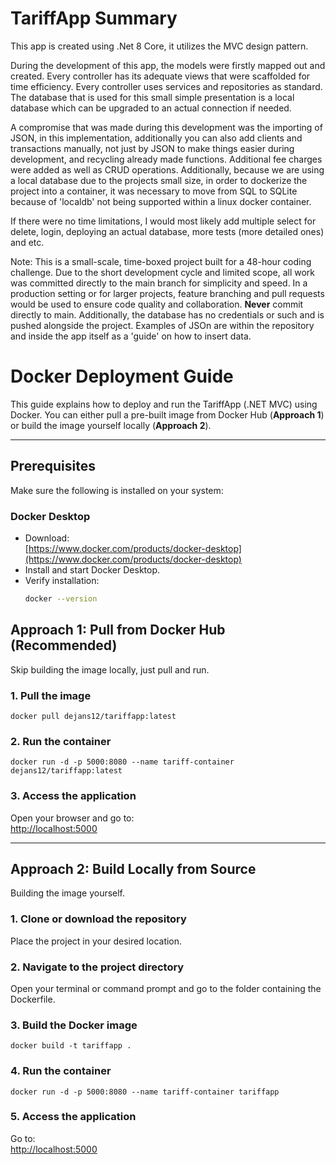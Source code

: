 # TariffApp Summary
This app is created using .Net 8 Core, it utilizes the MVC design pattern.

During the development of this app, the models were firstly mapped out and created. Every controller has its adequate views that were scaffolded for time efficiency.
Every controller uses services and repositories as standard. The database that is used for this small simple presentation is a local database which can be upgraded to an actual connection if needed.

A compromise that was made during this development was the importing of JSON, in this implementation, additionally you can also add clients and transactions manually, not just by JSON to make things easier during development, and recycling already made functions.
Additional fee charges were added as well as CRUD operations. Additionally, because we are using a local database due to the projects small size, in order to dockerize the project into a container, it was necessary to move from SQL to SQLite because of 'localdb' not being supported within a linux docker container.

If there were no time limitations, I would most likely add multiple select for delete, login, deploying an actual database, more tests (more detailed ones) and etc.

Note: This is a small-scale, time-boxed project built for a 48-hour coding challenge. Due to the short development cycle and limited scope, all work was committed directly to the main branch for simplicity and speed. In a production setting or for larger projects, feature branching and pull requests would be used to ensure code quality and collaboration. **Never** commit directly to main. Additionally, the database has no credentials or such and is pushed alongside the project. Examples of JSOn are within the repository and inside the app itself as a 'guide' on how to insert data.

# Docker Deployment Guide

This guide explains how to deploy and run the TariffApp (.NET MVC) using Docker. You can either pull a pre-built image from Docker Hub (**Approach 1**) or build the image yourself locally (**Approach 2**).

---

## Prerequisites

Make sure the following is installed on your system:

### Docker Desktop
- Download:  
  [https://www.docker.com/products/docker-desktop](https://www.docker.com/products/docker-desktop)
- Install and start Docker Desktop.
- Verify installation:
  ```bash
  docker --version

## Approach 1: Pull from Docker Hub (Recommended)

Skip building the image locally, just pull and run.

### 1. Pull the image
```
docker pull dejans12/tariffapp:latest
```

### 2. Run the container
```
docker run -d -p 5000:8080 --name tariff-container dejans12/tariffapp:latest
```

### 3. Access the application
Open your browser and go to:  
[http://localhost:5000](http://localhost:5000)

---

##  Approach 2: Build Locally from Source

Building the image yourself.

### 1. Clone or download the repository
Place the project in your desired location.

### 2. Navigate to the project directory
Open your terminal or command prompt and go to the folder containing the Dockerfile.

### 3. Build the Docker image
```
docker build -t tariffapp .
```

### 4. Run the container
```
docker run -d -p 5000:8080 --name tariff-container tariffapp
```

### 5. Access the application
Go to:  
[http://localhost:5000](http://localhost:5000)

  
